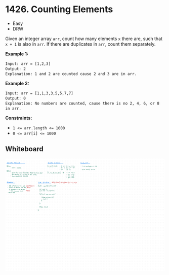 # 1426. Counting Elements
- Easy
- DRW

Given an integer array `arr`, count how many elements `x` there are, such that
`x + 1` is also in `arr`. If there are duplicates in `arr`, count them
separately.

**Example 1:**
```
Input: arr = [1,2,3]
Output: 2
Explanation: 1 and 2 are counted cause 2 and 3 are in arr.
```

**Example 2:**
```
Input: arr = [1,1,3,3,5,5,7,7]
Output: 0
Explanation: No numbers are counted, cause there is no 2, 4, 6, or 8 in arr.
```

**Constraints:**
- `1 <= arr.length <= 1000`
- `0 <= arr[i] <= 1000`

## Whiteboard
![Whiteboard Image][whiteboard-image]

<!-- Refs -->
[whiteboard-image]: whiteboard.jpg
